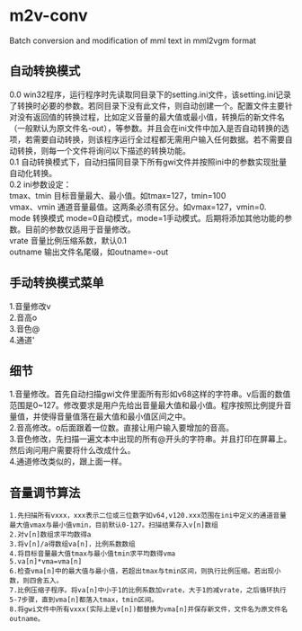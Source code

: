 # m2v-conv
 Batch conversion and modification of mml text in mml2vgm format
## 自动转换模式 
0.0 win32程序，运行程序时先读取同目录下的setting.ini文件，该setting.ini记录了转换时必要的参数。若同目录下没有此文件，则自动创建一个。配置文件主要针对没有返回值的转换过程，比如定义音量的最大值或最小值，转换后的新文件名（一般默认为原文件名-out），等参数。并且会在ini文件中加入是否自动转换的选项，若需要自动转换，则该程序运行全过程都无需用户输入任何数据。若不需要自动转换，则每一个文件将询问以下描述的转换功能。  
0.1 自动转换模式下，自动扫描同目录下所有gwi文件并按照ini中的参数实现批量自动化转换。  
0.2 ini参数设定：  
  tmax、tmin 目标音量最大、最小值。如tmax=127，tmin=100  
  vmax、vmin 通道音量最值。这两条必须有区分。如vmax=127，vmin=0.  
  mode 转换模式 mode=0自动模式，mode=1手动模式。后期将添加其他功能的参数。目前的参数仅适用于音量修改。  
  vrate 音量比例压缩系数，默认0.1  
  outname 输出文件名尾缀，如outname=-out  
## 手动转换模式菜单
1.音量修改v  
2.音高o  
3.音色@  
4.通道'  

## 细节
1.音量修改。首先自动扫描gwi文件里面所有形如v68这样的字符串。v后面的数值范围是0~127。修改要求是用户先给出音量最大值和最小值。程序按照比例提升音量值，并使得音量值落在最大值和最小值区间之中。   
2.音高修改。o后面跟着一位数。直接让用户输入要增加的音高。  
3.音色修改，先扫描一遍文本中出现的所有@开头的字符串。并且打印在屏幕上。然后询问用户需要将什么改成什么。  
4.通道修改类似的，跟上面一样。  

## 音量调节算法
~~~
1.先扫描所有vxxx，xxx表示二位或三位数字如v64,v120.xxx范围在ini中定义的通道音量最大值vmax与最小值vmin，目前默认0-127。扫描结果存入v[n]数组
2.对v[n]数组求平均数得a
3.将v[n]/a得数组va[n]，比例系数数组
4.将目标音量最大值tmax与最小值tmin求平均数得vma
5.va[n]*vma=vma[n]
6.检查vma[n]中的最大值与最小值，若超出tmax与tmin区间，则执行比例压缩。若出现小数，则四舍五入。
7.比例压缩子程序。将va[n]中小于1的比例系数加vrate，大于1的减vrate，之后循环执行5-7步骤，直到vma[n]都落入tmax，tmin区间。
8.将gwi文件中所有vxxx(实际上是v[n])都替换为vma[n]并保存新文件，文件名为原文件名outname。
~~~
